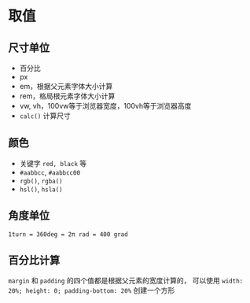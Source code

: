 # 取值

## 尺寸单位

* 百分比
* px
* em，根据父元素字体大小计算
* rem，格局根元素字体大小计算
* vw, vh，100vw等于浏览器宽度，100vh等于浏览器高度
* `calc()` 计算尺寸

## 颜色

* 关键字 `red, black` 等
* `#aabbcc`, `#aabbcc00`
* `rgb()`, `rgba()`
* `hsl()`, `hsla()`

## 角度单位

`1turn = 360deg = 2π rad = 400 grad`

## 百分比计算

`margin` 和 `padding` 的四个值都是根据父元素的宽度计算的，
可以使用 `width: 20%; height: 0; padding-bottom: 20%` 创建一个方形
